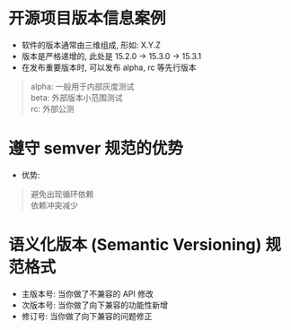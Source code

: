 # 开源项目版本信息案例  
* 软件的版本通常由三维组成, 形如: X.Y.Z  
* 版本是严格递增的, 此处是 15.2.0 -> 15.3.0 -> 15.3.1  
* 在发布重要版本时, 可以发布 alpha, rc 等先行版本  
> alpha: 一般用于内部灰度测试  
> beta: 外部版本小范围测试  
> rc: 外部公测  

# 遵守 semver 规范的优势  
* 优势: 
> 避免出现循环依赖  
> 依赖冲突减少  

# 语义化版本 (Semantic Versioning) 规范格式  
* 主版本号: 当你做了不兼容的 API 修改  
* 次版本号: 当你做了向下兼容的功能性新增  
* 修订号: 当你做了向下兼容的问题修正  